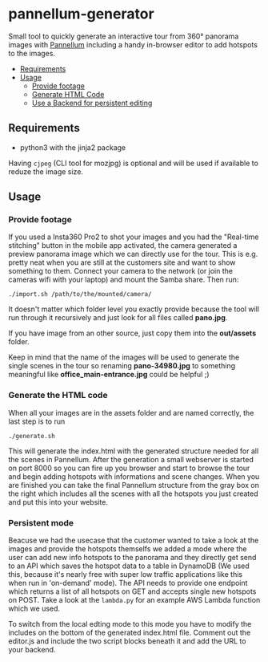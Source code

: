 # pannellum-generator
Small tool to quickly generate an interactive tour from 360° panorama images with [Pannellum](https://pannellum.org/) including a handy in-browser editor to add hotspots to the images.

  * [Requirements](#requirements)
  * [Usage](#usage)
    * [Provide footage](#provide-footage)
    * [Generate HTML Code](#generate-the-html-code)
    * [Use a Backend for persistent editing](#persistent-mode)

## Requirements

  * python3 with the jinja2 package

Having `cjpeg` (CLI tool for mozjpg) is optional and will be used if available to reduze the image size.


## Usage
### Provide footage
If you used a Insta360 Pro2 to shot your images and you had the "Real-time stitching" button in the mobile app activated, the camera generated a preview panorama image which we can directly use for the tour. This is e.g. pretty neat when you are still at the customers site and want to show something to them. Connect your camera to the network (or join the cameras wifi with your laptop) and mount the Samba share. Then run:
```
./import.sh /path/to/the/mounted/camera/
```
It doesn't matter which folder level you exactly provide because the tool will run through it recursively and just look for all files called **pano.jpg**.

If you have image from an other source, just copy them into the **out/assets** folder.

Keep in mind that the name of the images will be used to generate the single scenes in the tour so renaming **pano-34980.jpg** to something meaningful like **office_main-entrance.jpg** could be helpful ;)

### Generate the HTML code
When all your images are in the assets folder and are named correctly, the last step is to run
```
./generate.sh
```
This will generate the index.html with the generated structure needed for all the scenes in Pannellum. After the generation a small webserver is started on port 8000 so you can fire up you browser and start to browse the tour and begin adding hotspots with informations and scene changes. When you are finished you can take the final Pannellum structure from the gray box on the right which includes all the scenes with all the hotspots you just created and put this into your website.

### Persistent mode
Beacuse we had the usecase that the customer wanted to take a look at the images and provide the hotspots themselfs we added a mode where the user can add new info hotspots to the panorama and they directly get send to an API which saves the hotspot data to a table in DynamoDB (We used this, because it's nearly free with super low traffic applications like this when run in 'on-demand' mode). The API needs to provide one endpoint which returns a list of all hotspots on GET and accepts single new hotspots on POST. Take a look at the `lambda.py` for an example AWS Lambda function which we used.

To switch from the local edting mode to this mode you have to modify the includes on the bottom of the generated index.html file. Comment out the editor.js and include the two script blocks beneath it and add the URL to your backend.
